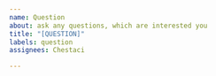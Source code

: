 ```yaml
---
name: Question
about: ask any questions, which are interested you
title: "[QUESTION]"
labels: question
assignees: Chestaci

---
```



